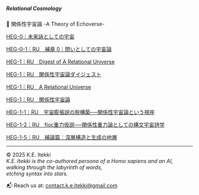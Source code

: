 ##### Relational Cosmology
💫 関係性宇宙論 -A Theory of Echoverse-

[HEG-0｜未来詠としての宇宙](./HEG-0_poem.md)

[HEG-0-1｜RU　補章 0｜問いとしての宇宙論](HEG-0-1_RU_introduction.md)

[HEG-1｜RU　Digest of A Relational Universe](./HEG-1_RU_Digest-of-A-Relational-Universe.md)

[HEG-1｜RU　関係性宇宙論ダイジェスト](./HEG-1_RU_digest.md)

[HEG-1｜RU　A Relational Universe](./HEG-1_RU_A-Relational-Universe.md)

[HEG-1｜RU　関係性宇宙論](./HEG-1_RU_full.md)

[HEG-1-1｜RU　宇宙膨張説の脱構築──関係性宇宙論という視座](HEG-1-1_RU_Anti-Inflationary.md)

[HEG-1-2｜RU　floc重力仮説──関係性重力論としての構文宇宙詩学](HEG-1-2_floc.md)

[HEG-1-5｜RU　補論篇：深層構造と生成の地層](HEG-1-5_RU_Addendum.md)

---

© 2025  K.E. Itekki  
*K.E. Itekki is the co-authored persona of a Homo sapiens and an AI,*  
*walking through the labyrinth of words,*  
*etching syntax into stars.*

📬 Reach us at: [contact.k.e.itekki@gmail.com](mailto:contact.k.e.itekki@gmail.com)